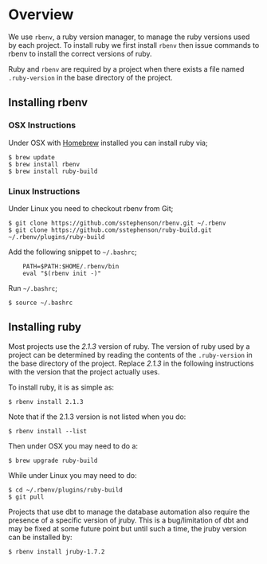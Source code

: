 # Overview

We use `rbenv`, a ruby version manager, to manage the ruby versions used by each project. To install
ruby we first install `rbenv` then issue commands to rbenv to install the correct versions of ruby.

Ruby and `rbenv` are required by a project when there exists a file named `.ruby-version` in the base
directory of the project.  

## Installing rbenv

### OSX Instructions

Under OSX with [Homebrew](http://mxcl.github.com/homebrew/) installed you can install ruby via;

    $ brew update
    $ brew install rbenv
    $ brew install ruby-build

### Linux Instructions

Under Linux you need to checkout rbenv from Git;

    $ git clone https://github.com/sstephenson/rbenv.git ~/.rbenv
    $ git clone https://github.com/sstephenson/ruby-build.git ~/.rbenv/plugins/ruby-build

Add the following snippet to `~/.bashrc`;

		PATH=$PATH:$HOME/.rbenv/bin
		eval "$(rbenv init -)"

Run `~/.bashrc`;

    $ source ~/.bashrc

## Installing ruby

Most projects use the _2.1.3_ version of ruby. The version of ruby used by a project can be determined by
reading the contents of the `.ruby-version` in the base directory of the project. Replace _2.1.3_ in the
following instructions with the version that the project actually uses.

To install ruby, it is as simple as:

    $ rbenv install 2.1.3

Note that if the 2.1.3 version is not listed when you do:

    $ rbenv install --list

Then under OSX you may need to do a:

    $ brew upgrade ruby-build

While under Linux you may need to do:

    $ cd ~/.rbenv/plugins/ruby-build
    $ git pull

Projects that use dbt to manage the database automation also require the presence of a specific version of 
jruby. This is a bug/limitation of dbt and may be fixed at some future point but until such a time, the jruby
version can be installed by:

    $ rbenv install jruby-1.7.2
